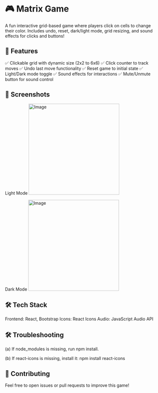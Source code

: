 # 🎮 Matrix Game

A fun interactive grid-based game where players click on cells to change their color. Includes undo, reset, dark/light mode, grid resizing, and sound effects for clicks and buttons!

## 🚀 Features

✅ Clickable grid with dynamic size (2x2 to 6x6)
✅ Click counter to track moves
✅ Undo last move functionality
✅ Reset game to initial state
✅ Light/Dark mode toggle
✅ Sound effects for interactions
✅ Mute/Unmute button for sound control

## 📸 Screenshots

Light Mode
<img src="https://github.com/user-attachments/assets/0323e35e-0df0-4241-9309-ce7f5a5680d0" alt="Image" width="300">

Dark Mode
<img src="https://github.com/user-attachments/assets/2e70f7b4-8a4e-4ad1-9b64-286d2d89e146" alt="Image" width="300">

## 🛠️ Tech Stack

 Frontend: React, Bootstrap
 Icons: React Icons
 Audio: JavaScript Audio API
 
## 🛠 Troubleshooting

 (a) If node_modules is missing, run npm install.

 (b) If react-icons is missing, install it:
     npm install react-icons

## 🤝 Contributing

Feel free to open issues or pull requests to improve this game!
